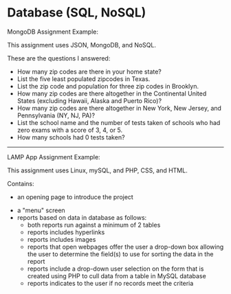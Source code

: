 # Database (SQL, NoSQL)

MongoDB Assignment Example:

This assignment uses JSON, MongoDB, and NoSQL.

These are the questions I answered:
- How many zip codes are there in your home state?
- List the five least populated zipcodes in Texas.
- List the zip code and population for three zip codes in Brooklyn.
- How many zip codes are there altogether in the Continental United States (excluding Hawaii, Alaska and Puerto Rico)?
- How many zip codes are there altogether in New York, New Jersey, and Pennsylvania (NY, NJ, PA)?
- List the school name and the number of tests taken of schools who had zero exams with a score of 3, 4, or 5. 
- How many schools had 0 tests taken?


-----------------


LAMP App Assignment Example:

This assignment uses Linux, mySQL, and PHP, CSS, and HTML. 

Contains:
+ an opening page to introduce the project
 - a "menu" screen
 - reports based on data in database as follows:
   *  both reports run against a minimum of 2 tables
   *  reports includes hyperlinks
   *  reports includes images
   *  reports that open webpages offer the user a drop-down box allowing the user to determine the field(s) to use for sorting 
  the data in the report
   *  reports include a drop-down user selection on the form that is created using PHP to cull data from a table in MySQL database
   *  reports indicates to the user if no records meet the criteria 